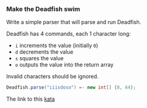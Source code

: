 ### Make the Deadfish swim

Write a simple parser that will parse and run Deadfish.

Deadfish has 4 commands, each 1 character long:

* `i` increments the value (initially `0`)
* `d` decrements the value
* `s` squares the value
* `o` outputs the value into the return array  

Invalid characters should be ignored.
```java
Deadfish.parse("iiisdoso") =- new int[] {8, 64};
```

The link to this [kata](https://www.codewars.com/kata/make-the-deadfish-swim/java)
